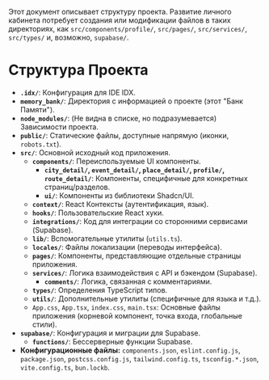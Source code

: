 Этот документ описывает структуру проекта. Развитие личного кабинета потребует создания или модификации файлов в таких директориях, как `src/components/profile/`, `src/pages/`, `src/services/`, `src/types/` и, возможно, `supabase/`.

# Структура Проекта

*   **`.idx/`**: Конфигурация для IDE IDX.
*   **`memory_bank/`**: Директория с информацией о проекте (этот "Банк Памяти").
*   **`node_modules/`**: (Не видна в списке, но подразумевается) Зависимости проекта.
*   **`public/`**: Статические файлы, доступные напрямую (иконки, `robots.txt`).
*   **`src/`**: Основной исходный код приложения.
    *   **`components/`**: Переиспользуемые UI компоненты.
        *   **`city_detail/`, `event_detail/`, `place_detail/`, `profile/`, `route_detail/`**: Компоненты, специфичные для конкретных страниц/разделов.
        *   **`ui/`**: Компоненты из библиотеки Shadcn/UI.
    *   **`context/`**: React Контексты (аутентификация, язык).
    *   **`hooks/`**: Пользовательские React хуки.
    *   **`integrations/`**: Код для интеграции со сторонними сервисами (Supabase).
    *   **`lib/`**: Вспомогательные утилиты (`utils.ts`).
    *   **`locales/`**: Файлы локализации (переводы интерфейса).
    *   **`pages/`**: Компоненты, представляющие отдельные страницы приложения.
    *   **`services/`**: Логика взаимодействия с API и бэкендом (Supabase).
        *   **`comments/`**: Логика, связанная с комментариями.
    *   **`types/`**: Определения TypeScript типов.
    *   **`utils/`**: Дополнительные утилиты (специфичные для языка и т.д.).
    *   `App.css`, `App.tsx`, `index.css`, `main.tsx`: Основные файлы приложения (корневой компонент, точка входа, глобальные стили).
*   **`supabase/`**: Конфигурация и миграции для Supabase.
    *   **`functions/`**: Бессерверные функции Supabase.
*   **Конфигурационные файлы:** `components.json`, `eslint.config.js`, `package.json`, `postcss.config.js`, `tailwind.config.ts`, `tsconfig.*.json`, `vite.config.ts`, `bun.lockb`.
